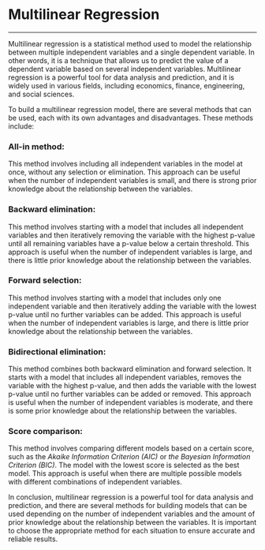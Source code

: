 
# Multilinear Regression
-----------------------------------------------------------------------------------------------------------------------------------------------------------------------


Multilinear regression is a statistical method used to model the relationship between multiple independent variables and a single dependent variable. In other words, it is a technique that allows us to predict the value of a dependent variable based on several independent variables. Multilinear regression is a powerful tool for data analysis and prediction, and it is widely used in various fields, including economics, finance, engineering, and social sciences.

To build a multilinear regression model, there are several methods that can be used, each with its own advantages and disadvantages. These methods include:

### **All-in method:** 
This method involves including all independent variables in the model at once, without any selection or elimination. This approach can be useful when the number of independent variables is small, and there is strong prior knowledge about the relationship between the variables.

### **Backward elimination:**
This method involves starting with a model that includes all independent variables and then iteratively removing the variable with the highest p-value until all remaining variables have a p-value below a certain threshold. This approach is useful when the number of independent variables is large, and there is little prior knowledge about the relationship between the variables.

### **Forward selection:** 
This method involves starting with a model that includes only one independent variable and then iteratively adding the variable with the lowest p-value until no further variables can be added. This approach is useful when the number of independent variables is large, and there is little prior knowledge about the relationship between the variables.

### **Bidirectional elimination:** 
This method combines both backward elimination and forward selection. It starts with a model that includes all independent variables, removes the variable with the highest p-value, and then adds the variable with the lowest p-value until no further variables can be added or removed. This approach is useful when the number of independent variables is moderate, and there is some prior knowledge about the relationship between the variables.

### **Score comparison:** 
This method involves comparing different models based on a certain score, such as the _Akaike Information Criterion (AIC)_ or _the Bayesian Information Criterion (BIC)_. The model with the lowest score is selected as the best model. This approach is useful when there are multiple possible models with different combinations of independent variables.

In conclusion, multilinear regression is a powerful tool for data analysis and prediction, and there are several methods for building models that can be used depending on the number of independent variables and the amount of prior knowledge about the relationship between the variables. It is important to choose the appropriate method for each situation to ensure accurate and reliable results.
